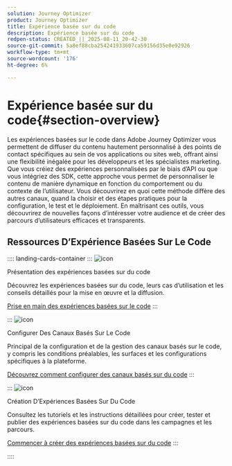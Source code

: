 ```yaml
---
solution: Journey Optimizer
product: Journey Optimizer
title: Expérience basée sur du code
description: Expérience basée sur du code
redpen-status: CREATED_||_2025-08-11_20-42-30
source-git-commit: 5a8ef88cba254241933607ca59156d35e0e92926
workflow-type: tm+mt
source-wordcount: '176'
ht-degree: 6%

---
```



# Expérience basée sur du code{#section-overview}

Les expériences basées sur le code dans Adobe Journey Optimizer vous permettent de diffuser du contenu hautement personnalisé à des points de contact spécifiques au sein de vos applications ou sites web, offrant ainsi une flexibilité inégalée pour les développeurs et les spécialistes marketing. Que vous créiez des expériences personnalisées par le biais d’API ou que vous intégriez des SDK, cette approche vous permet de personnaliser le contenu de manière dynamique en fonction du comportement ou du contexte de l’utilisateur. Vous découvrirez en quoi cette méthode diffère des autres canaux, quand la choisir et des étapes pratiques pour la configuration, le test et le déploiement. En maîtrisant ces outils, vous découvrirez de nouvelles façons d’intéresser votre audience et de créer des parcours d’utilisateurs efficaces et transparents.

## Ressources D’Expérience Basées Sur Le Code

:::: landing-cards-container
:::
![icon](https://cdn.experienceleague.adobe.com/icons/book.svg)

Présentation des expériences basées sur du code

Découvrez les expériences basées sur du code, leurs cas d’utilisation et les conseils détaillés pour la mise en œuvre et la diffusion.

[Prise en main des expériences basées sur le code](../using/code-based/get-started-code-based.md)
:::

:::
![icon](https://cdn.experienceleague.adobe.com/icons/gear.svg)

Configurer Des Canaux Basés Sur Le Code

Principal de la configuration et de la gestion des canaux basés sur le code, y compris les conditions préalables, les surfaces et les configurations spécifiques à la plateforme.

[Découvrez comment configurer des canaux basés sur du code](configure-code-based-channel-landing-page.md)
:::

:::
![icon](https://cdn.experienceleague.adobe.com/icons/circle-play.svg)

Création D’Expériences Basées Sur Du Code

Consultez les tutoriels et les instructions détaillées pour créer, tester et publier des expériences basées sur du code dans les campagnes et les parcours.

[Commencer à créer des expériences basées sur du code](create-code-based-experiences-landing-page.md)
:::

::::
